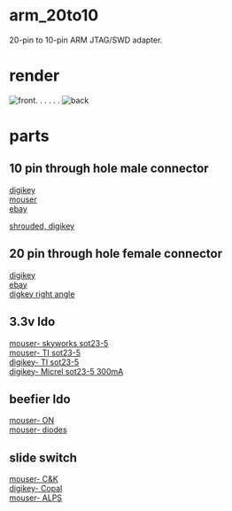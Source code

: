 arm_20to10
=====
20-pin to 10-pin ARM JTAG/SWD adapter.

render
=====
![front](https://raw.githubusercontent.com/noahp/arm_20to10/master/front.png). . . . . .  ![back](https://raw.githubusercontent.com/noahp/arm_20to10/master/back.png)

parts
=====
10 pin through hole male connector
-----
[digikey](http://www.digikey.com/product-detail/en/20021111-00010T4LF/609-3712-ND/2209072)  
[mouser](http://www.mouser.com/ProductDetail/FCI/20021111-00010T4LF/?qs=sGAEpiMZZMs%252bGHln7q6pmwodwKqstCempwNsK2c%2fC6s%3d)  
[ebay](http://www.ebay.com/itm/12-pcs-Gold-Plated-1-27mm-2x40-80pin-Breakable-Pin-Header-Male-Double-Row-Strip-/370935487630?pt=LH_DefaultDomain_0&hash=item565d7a5c8e)  
  
[shrouded, digikey](http://www.digikey.com/product-detail/en/3220-10-0100-00/1175-1627-ND/3883661)  

20 pin through hole female connector
-----
[digikey](http://www.digikey.com/product-detail/en/SFH11-PBPC-D10-ST-BK/S9197-ND/1990090)  
[ebay](http://www.ebay.com/itm/20-Pcs-2x10-Double-Row-20-Pins-PCB-Female-Header-2-54mm-/400316132430?pt=LH_DefaultDomain_0&hash=item5d34b36c4e)  
[digkey right angle](http://www.digikey.com/product-detail/en/SFH11-PBPC-D10-RA-BK/S9205-ND/1990098)  

3.3v ldo
-----
[mouser- skyworks sot23-5](http://www.mouser.com/ProductDetail/Skyworks-Solutions-Inc/AAT3223IGU-33-T1/?qs=sGAEpiMZZMsGz1a6aV8DcBc9KxeEYlaaHoWA415Wy2k%3d)  
[mouser- TI sot23-5](http://www.mouser.com/ProductDetail/Texas-Instruments/LP5907MFX-33-NOPB/?qs=sGAEpiMZZMsGz1a6aV8DcHd1yzolGFo2Xmtn9ZKMxmA%3d)  
[digikey- TI sot23-5](http://www.digikey.com/product-detail/en/TLV70233DBVR/296-32415-1-ND/3505572)  
[digikey- Micrel sot23-5 300mA](http://www.digikey.com/product-detail/en/MIC5504-3.3YM5%20TR/576-4764-1-ND/4864028)  

beefier ldo
----
[mouser- ON](http://www.mouser.com/ProductDetail/ON-Semiconductor/NCP1117LPST33T3G/?qs=sGAEpiMZZMsGz1a6aV8DcG1%252bflTKYVRGzugDxB67PIA%3d)  
[mouser- diodes](http://www.mouser.com/ProductDetail/Diodes-Incorporated/AP1117IE33G-13/?qs=sGAEpiMZZMsGz1a6aV8DcCIlKWhD2GibreMCbJvWdNw%3d)  

slide switch
-----
[mouser- C&K](http://www.mouser.com/ProductDetail/CK-Components/PCM12SMTR/?qs=sGAEpiMZZMsqIr59i2oRcvc9UQrBbcoBkFYgnQFYwWU%3d)  
[digikey- Copal](http://www.digikey.com/product-detail/en/CUS-12TB/563-1102-1-ND/1124231)  
[mouser- ALPS](http://www.mouser.com/ProductDetail/ALPS/SSSS810701/?qs=sGAEpiMZZMtHXLepoqNyVe%252bcQMRoBF1BAzyvwoNmgBo%3d)  
